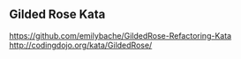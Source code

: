 
## Gilded Rose Kata

https://github.com/emilybache/GildedRose-Refactoring-Kata
http://codingdojo.org/kata/GildedRose/